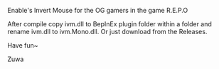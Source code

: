 Enable's Invert Mouse for the OG gamers in the game R.E.P.O

After compile copy ivm.dll to BepInEx plugin folder within a folder and rename ivm.dll to ivm.Mono.dll.
Or just download from the Releases.

Have fun~

Zuwa
